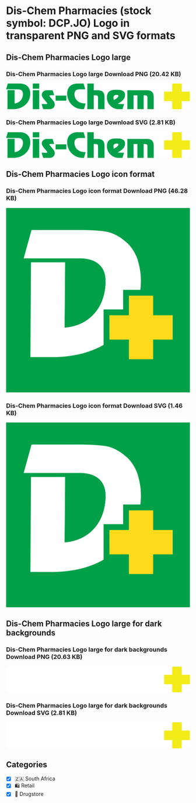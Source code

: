 # Dis-Chem Pharmacies (stock symbol: DCP.JO) Logo in transparent PNG and SVG formats

## Dis-Chem Pharmacies Logo large

### Dis-Chem Pharmacies Logo large Download PNG (20.42 KB)

![Dis-Chem Pharmacies Logo large Download PNG (20.42 KB)](/img/orig/DCP.JO_BIG-7415fb8e.png)

### Dis-Chem Pharmacies Logo large Download SVG (2.81 KB)

![Dis-Chem Pharmacies Logo large Download SVG (2.81 KB)](/img/orig/DCP.JO_BIG-6aaa38c7.svg)

## Dis-Chem Pharmacies Logo icon format

### Dis-Chem Pharmacies Logo icon format Download PNG (46.28 KB)

![Dis-Chem Pharmacies Logo icon format Download PNG (46.28 KB)](/img/orig/DCP.JO-83f89944.png)

### Dis-Chem Pharmacies Logo icon format Download SVG (1.46 KB)

![Dis-Chem Pharmacies Logo icon format Download SVG (1.46 KB)](/img/orig/DCP.JO-e2de8832.svg)

## Dis-Chem Pharmacies Logo large for dark backgrounds

### Dis-Chem Pharmacies Logo large for dark backgrounds Download PNG (20.63 KB)

![Dis-Chem Pharmacies Logo large for dark backgrounds Download PNG (20.63 KB)](/img/orig/DCP.JO_BIG.D-2f6d4e85.png)

### Dis-Chem Pharmacies Logo large for dark backgrounds Download SVG (2.81 KB)

![Dis-Chem Pharmacies Logo large for dark backgrounds Download SVG (2.81 KB)](/img/orig/DCP.JO_BIG.D-a76962b5.svg)



## Categories
- [x] 🇿🇦 South Africa
- [x] 🛍️ Retail
- [x] 💊 Drugstore
